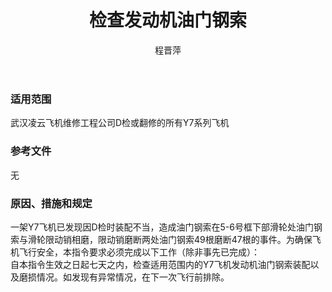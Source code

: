 ﻿---
amendno: 39-1513  
cadno: CAD1995-Y007-02  
title: 检查发动机油门钢索  
publishdate: 1995-11-20  
effdate: 1995-11-22  
acmodels: ["Y007"]  
tags: []  
engs: []  
pns: []  
mfrs: ["西飞"]  
admins: 民航总局  
author: 程晋萍  
---
  
### 适用范围  
武汉凌云飞机维修工程公司D检或翻修的所有Y7系列飞机  
  
<!--more-->  
### 参考文件  
  无  
  
### 原因、措施和规定  

  一架Y7飞机已发现因D检时装配不当，造成油门钢索在5-6号框下部滑轮处油门钢索与滑轮限动销相磨，限动销磨断两处油门钢索49根磨断47根的事件。为确保飞机飞行安全，本指令要求必须完成以下工作（除非事先已完成）：  
  自本指令生效之日起七天之内，检查适用范围内的Y7飞机发动机油门钢索装配以及磨损情况。如发现有异常情况，在下一次飞行前排除。  
